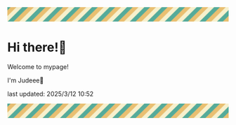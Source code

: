 <!-- Header image -->
<img src="./pokemon/pokemon_13.png" width="1000">

# Hi there!👋

Welcome to mypage!

I'm Judeee🐷

last updated: 2025/3/12 10:52

<!-- Footer image -->
<img src="./pokemon/pokemon_13.png" width="1000">
